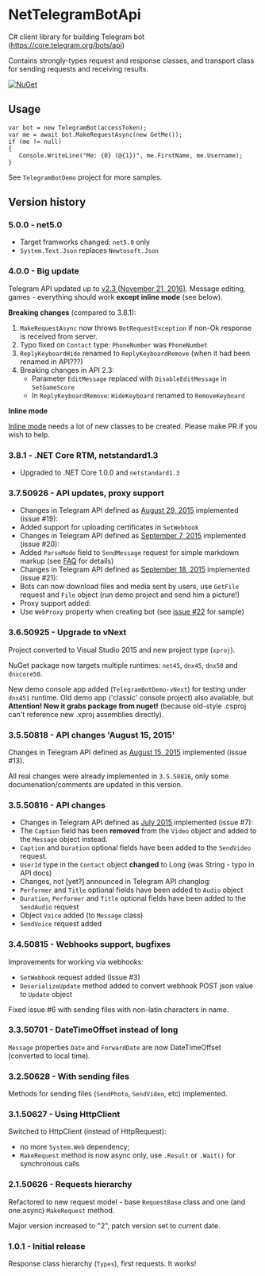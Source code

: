 # NetTelegramBotApi
C# client library for building Telegram bot (https://core.telegram.org/bots/api)

Contains strongly-types request and response classes, and transport class for sending requests and receiving results.

[![NuGet](https://img.shields.io/nuget/v/NetTelegramBotApi.svg?maxAge=86400&style=flat)](https://www.nuget.org/packages/NetTelegramBotApi/)

## Usage

    var bot = new TelegramBot(accessToken);
    var me = await bot.MakeRequestAsync(new GetMe());
    if (me != null)
    {
       Console.WriteLine("Me: {0} (@{1})", me.FirstName, me.Username);
    }

See `TelegramBotDemo` project for more samples.

## Version history

### 5.0.0 - net5.0

* Target framworks changed: `net5.0` only
* `System.Text.Json` replaces `Newtosoft.Json`

### 4.0.0 - Big update

Telegram API updated up to [v2.3 (November 21, 2016)](https://core.telegram.org/bots/api-changelog#november-21-2016). Message editing, games - everything should work **except inline mode** (see below).

**Breaking changes** (compared to 3.8.1):

1. `MakeRequestAsync` now throws `BotRequestException` if non-Ok response is received from server.
2. Typo fixed on `Contact` type: `PhoneNumber` was `PhoneNumbet`
3. `ReplyKeyboardHide` renamed to `ReplyKeyboardRemove` (when it had been renamed in API???)
4. Breaking changes in API 2.3:
    * Parameter `EditMessage` replaced with `DisableEditMessage` in `SetGameScore`
    * In `ReplyKeyboardRemove`: `HideKeyboard` renamed to `RemoveKeyboard`

**Inline mode**

[Inline mode](https://core.telegram.org/bots/api#inline-mode) needs a lot of new classes to be created. Please make PR if you wish to help.

### 3.8.1 - .NET Core RTM, netstandard1.3

* Upgraded to .NET Core 1.0.0 and `netstandard1.3`

### 3.7.50926 - API updates, proxy support

* Changes in Telegram API defined as [August 29, 2015](https://core.telegram.org/bots/api-changelog#august-29-2015) implemented (issue #19):
 * Added support for uploading certificates in `SetWebhook`
* Changes in Telegram API defined as [September 7, 2015](https://core.telegram.org/bots/api-changelog#september-7-2015) implemented (issue #20):
 * Added `ParseMode` field to `SendMessage` request for simple markdown markup (see [FAQ](https://core.telegram.org/bots/api#using-markdown) for details)
* Changes in Telegram API defined as [September 18, 2015](https://core.telegram.org/bots/api-changelog#september-18-2015) implemented (issue #21):
 * Bots can now download files and media sent by users, use `GetFile` request and `File` object (run demo project and send him a picture!)
* Proxy support added:
 * Use `WebProxy` property when creating bot (see [issue #22](https://github.com/justdmitry/NetTelegramBotApi/pull/22) for sample)

### 3.6.50925 - Upgrade to vNext

Project converted to Visual Studio 2015 and new project type (`xproj`).

NuGet package now targets multiple runtimes: `net45`, `dnx45`, `dnx50` and `dnxcore50`.

New demo console app added (`TelegramBotDemo-vNext`) for testing under `dnx451` runtime. Old demo app ('classic' console project) also available, but **Attention! Now it grabs package from nuget!** (because old-style .csproj can't reference new .xproj assemblies directly).

### 3.5.50818 - API changes 'August 15, 2015'

Changes in Telegram API defined as [August 15, 2015](https://core.telegram.org/bots/api-changelog#august-15-2015) implemented (issue #13).

All real changes were already implemented in `3.5.50816`, only some documenation/comments are updated in this version.


### 3.5.50816 - API changes

* Changes in Telegram API defined as [July 2015](https://core.telegram.org/bots/api-changelog#july-2015) implemented (issue #7):
 * The `Caption` field has been **removed** from the `Video` object and added to the `Message` object instead.
 * `Caption` and `Duration` optional fields have been added to the `SendVideo` request.
 * `UserId` type in the `Contact` object **changed** to Long (was String - typo in API docs)
* Changes, not [yet?] announced in Telegram API changlog:
 * `Performer` and `Title` optional fields have been added to `Audio` object
 * `Duration`, `Performer` and `Title` optional fields have been added to the `SendAudio` request
 * Object `Voice` added (to `Message` class)
 * `SendVoice` request added

### 3.4.50815 - Webhooks support, bugfixes

Improvements for working via webhooks:

* `SetWebhook` request added (Issue #3)
* `DeserializeUpdate` method added to convert webhook POST json value to `Update` object

Fixed issue #6 with sending files with non-latin characters in name.

### 3.3.50701 - DateTimeOffset instead of long

`Message` properties `Date` and `ForwardDate` are now DateTimeOffset (converted to local time).

### 3.2.50628 - With sending files

Methods for sending files (`SendPhoto`, `SendVideo`, etc) implemented.

### 3.1.50627 - Using HttpClient

Switched to HttpClient (instead of HttpRequest):

* no more `System.Web` dependency;
* `MakeRequest` method is now async only, use `.Result` or `.Wait()` for synchronous calls

### 2.1.50626 - Requests hierarchy

Refactored to new request model - base `RequestBase` class and one (and one async) `MakeRequest` method.

Major version increased to "2", patch version set to current date.

### 1.0.1 - Initial release

Response class hierarchy (`Types`), first requests. It works!
